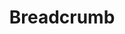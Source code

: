 ---
layout: pattern.njk
tags: 
    - legacy_en
    - legacy_components_en
    - page
key: breadcrumb-legacy_en
title: Breadcrumb
parent: components-legacy_en
image: legacy/overview/breadcrumb.webp
keywords: 
order: 30
---